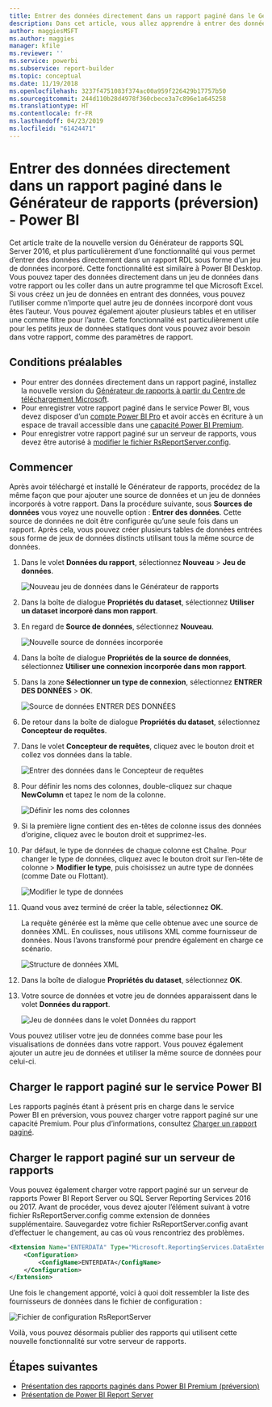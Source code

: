 ```yaml
---
title: Entrer des données directement dans un rapport paginé dans le Générateur de rapports (préversion)
description: Dans cet article, vous allez apprendre à entrer des données directement dans un rapport paginé dans le Générateur de rapports.
author: maggiesMSFT
ms.author: maggies
manager: kfile
ms.reviewer: ''
ms.service: powerbi
ms.subservice: report-builder
ms.topic: conceptual
ms.date: 11/19/2018
ms.openlocfilehash: 3237f4751083f374ac00a959f226429b17757b50
ms.sourcegitcommit: 244d110b28d4978f360cbece3a7c896e1a645258
ms.translationtype: HT
ms.contentlocale: fr-FR
ms.lasthandoff: 04/23/2019
ms.locfileid: "61424471"
---
```

# <a name="enter-data-directly-in-a-paginated-report-in-report-builder-preview---power-bi"></a>Entrer des données directement dans un rapport paginé dans le Générateur de rapports (préversion) - Power BI

Cet article traite de la nouvelle version du Générateur de rapports SQL Server 2016, et plus particulièrement d’une fonctionnalité qui vous permet d’entrer des données directement dans un rapport RDL sous forme d’un jeu de données incorporé.  Cette fonctionnalité est similaire à Power BI Desktop. Vous pouvez taper des données directement dans un jeu de données dans votre rapport ou les coller dans un autre programme tel que Microsoft Excel. Si vous créez un jeu de données en entrant des données, vous pouvez l’utiliser comme n’importe quel autre jeu de données incorporé dont vous êtes l’auteur. Vous pouvez également ajouter plusieurs tables et en utiliser une comme filtre pour l’autre. Cette fonctionnalité est particulièrement utile pour les petits jeux de données statiques dont vous pouvez avoir besoin dans votre rapport, comme des paramètres de rapport.
 
## <a name="prerequisites"></a>Conditions préalables

- Pour entrer des données directement dans un rapport paginé, installez la nouvelle version du [Générateur de rapports à partir du Centre de téléchargement Microsoft](https://www.microsoft.com/download/details.aspx?id=53613). 
- Pour enregistrer votre rapport paginé dans le service Power BI, vous devez disposer d’un [compte Power BI Pro](service-self-service-signup-for-power-bi.md) et avoir accès en écriture à un espace de travail accessible dans une [capacité Power BI Premium](service-premium-what-is.md).
- Pour enregistrer votre rapport paginé sur un serveur de rapports, vous devez être autorisé à [modifier le fichier RsReportServer.config](#upload-the-paginated-report-to-a-report-server).

## <a name="get-started"></a>Commencer

Après avoir téléchargé et installé le Générateur de rapports, procédez de la même façon que pour ajouter une source de données et un jeu de données incorporés à votre rapport. Dans la procédure suivante, sous **Sources de données** vous voyez une nouvelle option : **Entrer des données**.  Cette source de données ne doit être configurée qu’une seule fois dans un rapport. Après cela, vous pouvez créer plusieurs tables de données entrées sous forme de jeux de données distincts utilisant tous la même source de données.

1. Dans le volet **Données du rapport**, sélectionnez **Nouveau** > **Jeu de données**.

    ![Nouveau jeu de données dans le Générateur de rapports](media/paginated-reports-enter-data/paginated-new-dataset.png)

1. Dans la boîte de dialogue **Propriétés du dataset**, sélectionnez **Utiliser un dataset incorporé dans mon rapport**.

1. En regard de **Source de données**, sélectionnez **Nouveau**.

    ![Nouvelle source de données incorporée](media/paginated-reports-enter-data/paginated-new-data-source.png)

1. Dans la boîte de dialogue **Propriétés de la source de données**, sélectionnez **Utiliser une connexion incorporée dans mon rapport**.
2. Dans la zone **Sélectionner un type de connexion**, sélectionnez **ENTRER DES DONNÉES** > **OK**.

    ![Source de données ENTRER DES DONNÉES](media/paginated-reports-enter-data/paginated-data-source-properties-enter-data.png)

1. De retour dans la boîte de dialogue **Propriétés du dataset**, sélectionnez **Concepteur de requêtes**.
2. Dans le volet **Concepteur de requêtes**, cliquez avec le bouton droit et collez vos données dans la table.

    ![Entrer des données dans le Concepteur de requêtes](media/paginated-reports-enter-data/paginated-enter-data.png)

1. Pour définir les noms des colonnes, double-cliquez sur chaque **NewColumn** et tapez le nom de la colonne.

    ![Définir les noms des colonnes](media/paginated-reports-enter-data/paginated-column-name.png)

1. Si la première ligne contient des en-têtes de colonne issus des données d’origine, cliquez avec le bouton droit et supprimez-les.
    
9. Par défaut, le type de données de chaque colonne est Chaîne. Pour changer le type de données, cliquez avec le bouton droit sur l’en-tête de colonne > **Modifier le type**, puis choisissez un autre type de données (comme Date ou Flottant).

    ![Modifier le type de données](media/paginated-reports-enter-data/paginated-data-type.png)

1. Quand vous avez terminé de créer la table, sélectionnez **OK**.  

    La requête générée est la même que celle obtenue avec une source de données XML. En coulisses, nous utilisons XML comme fournisseur de données.  Nous l’avons transformé pour prendre également en charge ce scénario.

    ![Structure de données XML](media/paginated-reports-enter-data/paginated-xml-data.png)

12. Dans la boîte de dialogue **Propriétés du dataset**, sélectionnez **OK**.

13. Votre source de données et votre jeu de données apparaissent dans le volet **Données du rapport**.

    ![Jeu de données dans le volet Données du rapport](media/paginated-reports-enter-data/paginated-report-data-pane.png)

Vous pouvez utiliser votre jeu de données comme base pour les visualisations de données dans votre rapport. Vous pouvez également ajouter un autre jeu de données et utiliser la même source de données pour celui-ci.

## <a name="upload-the-paginated-report-to-the-power-bi-service"></a>Charger le rapport paginé sur le service Power BI

Les rapports paginés étant à présent pris en charge dans le service Power BI en préversion, vous pouvez charger votre rapport paginé sur une capacité Premium. Pour plus d’informations, consultez [Charger un rapport paginé](paginated-reports-save-to-power-bi-service.md#upload-a-paginated-report).

## <a name="upload-the-paginated-report-to-a-report-server"></a>Charger le rapport paginé sur un serveur de rapports

Vous pouvez également charger votre rapport paginé sur un serveur de rapports Power BI Report Server ou SQL Server Reporting Services 2016 ou 2017. Avant de procéder, vous devez ajouter l’élément suivant à votre fichier RsReportServer.config comme extension de données supplémentaire. Sauvegardez votre fichier RsReportServer.config avant d’effectuer le changement, au cas où vous rencontriez des problèmes.

```xml
<Extension Name="ENTERDATA" Type="Microsoft.ReportingServices.DataExtensions.XmlDPConnection,Microsoft.ReportingServices.DataExtensions">
    <Configuration>
        <ConfigName>ENTERDATA</ConfigName>
    </Configuration>
</Extension>
```

Une fois le changement apporté, voici à quoi doit ressembler la liste des fournisseurs de données dans le fichier de configuration :

![Fichier de configuration RsReportServer](media/paginated-reports-enter-data/paginated-rsreportserver-config-file.png)

Voilà, vous pouvez désormais publier des rapports qui utilisent cette nouvelle fonctionnalité sur votre serveur de rapports.

## <a name="next-steps"></a>Étapes suivantes

- [Présentation des rapports paginés dans Power BI Premium (préversion)](paginated-reports-report-builder-power-bi.md)
- [Présentation de Power BI Report Server](report-server/get-started.md)
